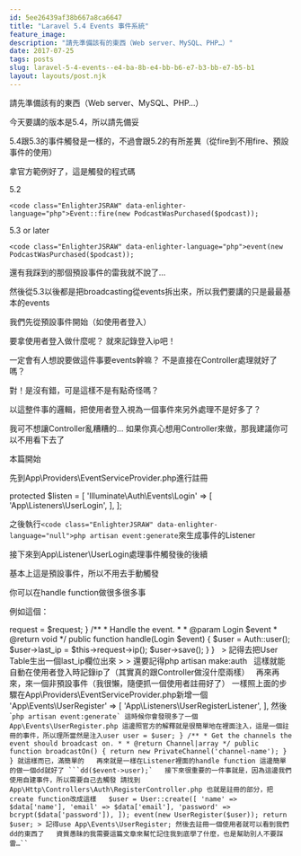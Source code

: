 ```yaml
---
id: 5ee26439af38b667a8ca6647
title: "Laravel 5.4 Events 事件系統"
feature_image: 
description: "請先準備該有的東西（Web server、MySQL、PHP…）"
date: 2017-07-25
tags: posts
slug: laravel-5-4-events--e4-ba-8b-e4-bb-b6-e7-b3-bb-e7-b5-b1
layout: layouts/post.njk
---
```


請先準備該有的東西（Web server、MySQL、PHP…）

今天要講的版本是5.4，所以請先備妥

5.4跟5.3的事件觸發是一樣的，不過會跟5.2的有所差異（從fire到不用fire、預設事件的使用）

拿官方範例好了，這是觸發的程式碼

5.2

`<code class="EnlighterJSRAW" data-enlighter-language="php">Event::fire(new PodcastWasPurchased($podcast));`

5.3 or later

`<code class="EnlighterJSRAW" data-enlighter-language="php">event(new PodcastWasPurchased($podcast));`

還有我踩到的那個預設事件的雷我就不說了…

然後從5.3以後都是把broadcasting從events拆出來，所以我們要講的只是最最基本的events

我們先從預設事件開始（如使用者登入）

要拿使用者登入做什麼呢？ 就來記錄登入ip吧！

一定會有人想說要做這件事要events幹嘛？ 不是直接在Controller處理就好了嗎？

對！是沒有錯，可是這樣不是有點奇怪嗎？

以這整件事的邏輯，把使用者登入視為一個事件來另外處理不是好多了？

我可不想讓Controller亂糟糟的… 如果你真心想用Controller來做，那我建議你可以不用看下去了

本篇開始

先到App\\Providers\\EventServiceProvider.php進行註冊

protected $listen = \[ 'Illuminate\\Auth\\Events\\Login' => \[ 'App\\Listeners\\UserLogin', \], \];

之後執行`<code class="EnlighterJSRAW" data-enlighter-language="null">php artisan event:generate`來生成事件的Listener

接下來到App\\Listener\\UserLogin處理事件觸發後的後續

基本上這是預設事件，所以不用去手動觸發

你可以在handle function做很多很多事

例如這個：

request = $request; } /\*\* \* Handle the event. \* \* @param Login $event \* @return void \*/ public function handle(Login $event) { $user = Auth::user(); $user->last\_ip = $this->request->ip(); $user->save(); } }   > 記得去把User Table生出一個last\_ip欄位出來 > > 還要記得php artisan make:auth   這樣就能自動在使用者登入時記錄ip了（其實真的跟Controller做沒什麼兩樣）   再來再來，來一個非預設事件（我很懶，隨便抓一個使用者註冊好了） 一樣照上面的步驟在App\\Providers\\EventServiceProvider.php新增一個 'App\\Events\\UserRegister' => \[ 'App\\Listeners\\UserRegisterListener', \], 然後\````` php artisan event:generate` 這時候你會發現多了一個App\Events\UserRegister.php 這邊照官方的解釋就是很簡單地在裡面注入，這是一個註冊的事件，所以理所當然是注入user user = $user; } /** * Get the channels the event should broadcast on. * * @return Channel|array */ public function broadcastOn() { return new PrivateChannel('channel-name'); } } 就這樣而已，滿簡單的   再來就是一樣在Listener裡面的handle function 這邊簡單的做一個dd就好了 ```dd($event->user);`   接下來很重要的一件事就是，因為這邊我們使用自建事件，所以需要自己去觸發 請找到App\Http\Controllers\Auth\RegisterController.php 也就是註冊的部分，把create function改成這樣   $user = User::create([ 'name' => $data['name'], 'email' => $data['email'], 'password' => bcrypt($data['password']), ]); event(new UserRegister($user)); return $user; > 記得use App\Events\UserRegister; 然後去註冊一個使用者就可以看到我們dd的東西了   資質愚昧的我需要這篇文章來幫忙記住我到底學了什麼，也是幫助別人不要踩雷…`` ````
